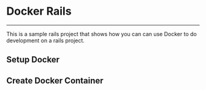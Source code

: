 # Docker Rails
--------------

This is a sample rails project that shows how you can can use Docker to do development on a rails project.

## Setup Docker

## Create Docker Container